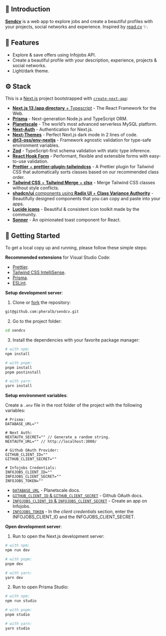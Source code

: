 ## 👋 Introduction

[**Sendcv**](https://sendcv.vercel.app) is a web app to explore jobs and create a beautiful profiles with your projects, social networks and experience. Inspired by [read.cv](https://read.cv/) ✨.

## 🤔 Features

- Explore & save offers using Infojobs API.
- Create a beautiful profile with your description, experience, projects & social networks.
- Light/dark theme.

## ⚙️ Stack

This is a [Next.js](https://nextjs.org/) project bootstrapped with [`create-next-app`](https://github.com/vercel/next.js/tree/canary/packages/create-next-app):

- [**Next.js 13 /app directory** + Typescript](https://nextjs.org/) - The React Framework for the Web.
- [**Prisma**](https://www.prisma.io/) - Next-generation Node.js and TypeScript ORM.
- [**Planetscale**](https://planetscale.com/) - The world’s most advanced serverless MySQL platform.
- [**Next-Auth**](https://next-auth.js.org/) - Authentication for Next.js.
- [**Next-Themes**](https://github.com/pacocoursey/next-themes) - Perfect Next.js dark mode in 2 lines of code.
- [**@t3-oss/env-nextjs**](https://env.t3.gg/) - Framework agnostic validation for type-safe environment variables.
- [**Zod**](https://zod.dev/) - TypeScript-first schema validation with static type inference.
- [**React Hook Form**](https://react-hook-form.com/) - Performant, flexible and extensible forms with easy-to-use validation.
- [**Prettier** + **prettier-plugin-tailwindcss**](https://github.com/tailwindlabs/prettier-plugin-tailwindcss) - A Prettier plugin for Tailwind CSS that automatically sorts classes based on our recommended class order.
- [**Tailwind CSS** + **Tailwind Merge** + **clsx**](https://github.com/dcastil/tailwind-merge) - Merge Tailwind CSS classes without style conflicts.
- [**shadcn/ui** components using **Radix UI** + **Class Variance Authority**](https://ui.shadcn.com/) - Beautifully designed components that you can copy and paste into your apps.
- [**Lucide icons**](https://lucide.dev/) - Beautiful & consistent icon toolkit made by the community.
- [**Sonner**](https://sonner.emilkowal.ski/) - An opinionated toast component for React.

## 🚀 Getting Started

To get a local copy up and running, please follow these simple steps:

**Recommended extensions** for Visual Studio Code:

- [Prettier](https://marketplace.visualstudio.com/items?itemName=esbenp.prettier-vscode).
- [Tailwind CSS IntelliSense](https://marketplace.visualstudio.com/items?itemName=bradlc.vscode-tailwindcss).
- [Prisma](https://marketplace.visualstudio.com/items?itemName=Prisma.prisma).
- [ESLint](https://marketplace.visualstudio.com/items?itemName=dbaeumer.vscode-eslint).

**Setup development server**:

1. Clone or [fork](https://github.com/pheralb/sendcv/fork) the repository:

```bash
git@github.com:pheralb/sendcv.git
```

2. Go to the project folder:

```bash
cd sendcv
```

3. Install the dependencies with your favorite package manager:

```bash
# with npm:
npm install

# with pnpm:
pnpm install
pnpm postinstall

# with yarn:
yarn install 
```

**Setup environment variables**:

Create a ``.env`` file in the root folder of the project with the following variables:

```env
# Prisma:
DATABASE_URL=""

# Next Auth:
NEXTAUTH_SECRET="" // Generate a random string.
NEXTAUTH_URL="" // http://localhost:3000/

# Github OAuth Provider:
GITHUB_CLIENT_ID=""
GITHUB_CLIENT_SECRET=""

# Infojobs Credentials:
INFOJOBS_CLIENT_ID=""
INFOJOBS_CLIENT_SECRET=""
INFOJOBS_TOKEN=""
```

- [`DATABASE_URL`](https://planetscale.com/docs/tutorials/connect-nextjs-app#generate-a-connection-string) - Planetscale docs.
- [`GITHUB_CLIENT_ID` & `GITHUB_CLIENT_SECRET`](https://docs.github.com/en/apps/oauth-apps/building-oauth-apps/creating-an-oauth-app) - Github OAuth docs.
- [`INFOJOBS_CLIENT_ID` & `INFOJOBS_CLIENT_SECRET`](https://developer.infojobs.net/app/manage-app/create.xhtml) - Create an app on Infojobs.
- [`INFOJOBS_TOKEN`](https://developer.infojobs.net/documentation/app-auth/index.xhtml) - In the *client credentials* section, enter the INFOJOBS_CLIENT_ID and the INFOJOBS_CLIENT_SECRET.

**Open development server**:

1. Run to open the Next.js development server:

```bash
# with npm:
npm run dev

# with pnpm:
pnpm dev

# with yarn:
yarn dev 
```

2. Run to open Prisma Studio:

```bash
# with npm:
npm run studio

# with pnpm:
pnpm studio

# with yarn:
yarn studio 
```

